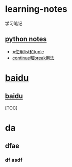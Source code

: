 # learning-notes
 学习笔记

## [python notes](python_notes)
* [※使用list和tuple](python_notes/使用list和tuple.md) 
* [continue和break用法](python_notes\continue和break用法.md)


# [baidu](http://www.baidu.com)
## [baidu](http://www.baidu.com)


[TOC]

# da 
## dfae
### df asdf